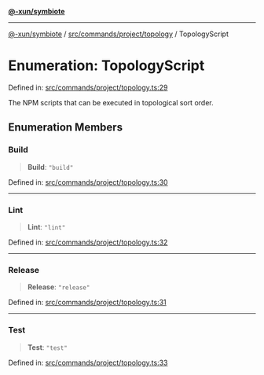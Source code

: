 [**@-xun/symbiote**](../../../../../README.md)

***

[@-xun/symbiote](../../../../../README.md) / [src/commands/project/topology](../README.md) / TopologyScript

# Enumeration: TopologyScript

Defined in: [src/commands/project/topology.ts:29](https://github.com/Xunnamius/symbiote/blob/4f71380506e8b2505a907d817794b6730bca4f95/src/commands/project/topology.ts#L29)

The NPM scripts that can be executed in topological sort order.

## Enumeration Members

### Build

> **Build**: `"build"`

Defined in: [src/commands/project/topology.ts:30](https://github.com/Xunnamius/symbiote/blob/4f71380506e8b2505a907d817794b6730bca4f95/src/commands/project/topology.ts#L30)

***

### Lint

> **Lint**: `"lint"`

Defined in: [src/commands/project/topology.ts:32](https://github.com/Xunnamius/symbiote/blob/4f71380506e8b2505a907d817794b6730bca4f95/src/commands/project/topology.ts#L32)

***

### Release

> **Release**: `"release"`

Defined in: [src/commands/project/topology.ts:31](https://github.com/Xunnamius/symbiote/blob/4f71380506e8b2505a907d817794b6730bca4f95/src/commands/project/topology.ts#L31)

***

### Test

> **Test**: `"test"`

Defined in: [src/commands/project/topology.ts:33](https://github.com/Xunnamius/symbiote/blob/4f71380506e8b2505a907d817794b6730bca4f95/src/commands/project/topology.ts#L33)
